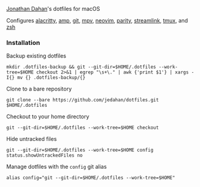 [Jonathan Dahan](http://jonathan.is)'s dotfiles for macOS

Configures [alacritty](https://github.com/jwilm/alacritty),
[amp](https://amp.rs),
[git](https://git-scm.com),
[mpv](https://mpv.io),
[neovim](https://neovim.io),
[parity](https://parity.io),
[streamlink](https://streamlink.github.io),
[tmux](https://tmux.github.io),
and [zsh](https://zsh.org)

### Installation

Backup existing dotfiles

    mkdir .dotfiles-backup && git --git-dir=$HOME/.dotfiles --work-tree=$HOME checkout 2>&1 | egrep "\s+\." | awk {'print $1'} | xargs -I{} mv {} .dotfiles-backup/{}

Clone to a bare repository

    git clone --bare https://github.com/jedahan/dotfiles.git $HOME/.dotfiles

Checkout to your home directory

    git --git-dir=$HOME/.dotfiles --work-tree=$HOME checkout

Hide untracked files

    git --git-dir=$HOME/.dotfiles --work-tree=$HOME config status.showUntrackedFiles no

Manage dotfiles with the `config` git alias

    alias config="git --git-dir=$HOME/.dotfiles --work-tree=$HOME"
